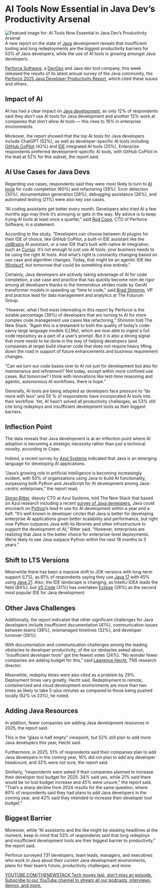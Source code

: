 # AI Tools Now Essential in Java Dev’s Productivity Arsenal
![Featued image for: AI Tools Now Essential in Java Dev’s Productivity Arsenal](https://cdn.thenewstack.io/media/2025/03/04ece92b-ahmet-kurt-td8v4e4uvsu-unsplash-1-1024x683.jpg)
A new report on the state of [Java](https://thenewstack.io/introduction-to-java-programming-language/) development reveals that insufficient tooling and long redeployments are the biggest productivity barriers for 53% of Java developers, while the use of AI tools is growing amongst Java developers.

[Perforce Software](https://thenewstack.io/openvox-the-community-driven-fork-of-puppet-has-arrived/), a [DevOps](https://thenewstack.io/devops/) and Java dev tool company, this week released the results of its latest annual survey of the Java community, the [Perforce 2025 Java Developer Productivity Report](https://www.jrebel.com/resources/java-developer-productivity-report-2025), which cited these issues and others.
## Impact of AI
AI has had a clear impact on [Java development](https://thenewstack.io/what-do-java-developers-think-of-the-rise-of-genai/), as only 12% of respondents said they *don’t* use AI tools for Java development and another 12% work at companies that don’t allow AI tools — this rises to 16% in enterprise environments.

Moreover, the report showed that the top AI tools for Java developers include ChatGPT (52%), as well as developer-specific AI tools including [GitHub CoPilot](https://thenewstack.io/github-copilot-a-powerful-controversial-autocomplete-for-developers/) (42%) and [IDE](https://thenewstack.io/best-open-source-ides/) integrated AI tools (25%). Enterprise respondents preferred development-specific AI tools, with GitHub CoPilot in the lead at 52% for this subset, the report said.

## AI Use Cases for Java Devs
Regarding use cases, respondents said they were most likely to turn to [AI tools](https://thenewstack.io/favorite-ai-tools-of-developers-and-tips-for-using-them/) for code completion (60%) and refactoring (39%). Error detection (30%), documentation generation (28%), debugging assistance (26%), and automated testing (21%) were also key use cases.

“AI coding assistants get better every month. Developers who tried AI a few months ago may think it’s annoying or gets in the way. My advice is to keep trying AI tools at least once a quarter,” said [Rod Cope](https://www.linkedin.com/in/rodcope/), CTO of Perforce Software, in a statement.

According to the study, “Developers can choose between AI plugins for their IDE of choice, like GitHub CoPilot, a built-in IDE assistant like the [JetBrains](https://thenewstack.io/jetbrains-agentic-ai-assistant-helps-automate-coding-tasks/) AI assistant, or a new IDE that’s built with native AI integration, such as [Cursor](https://www.cursor.com/en). It’s not enough to just use AI tools; your business needs to be using the right AI tools. And what’s right is constantly changing based on use case and algorithm changes. Today, that might be an agentic IDE like [Windsurf](https://thenewstack.io/windsurf-an-agentic-ide-that-thinks-and-codes-with-you/), but tomorrow that could be something else entirely.”

Certainly, Java developers are actively taking advantage of AI for code completion, a use case and practice that has quickly become nom de rigor among all developers thanks to the tremendous strides made by GenAI transformer models in speeding up “time to code,” said [Brad Shimmin](https://www.linkedin.com/in/bradshimmin/), VP and practice lead for data management and analytics at The Futurum Group.

“However, what I find most interesting in this report by Perforce is the sizable percentage (39%) of developers that are turning to AI for more complex code management use cases like refactoring,” Shimmin told The New Stack. “Again this is a testament to both the quality of today’s code-savvy large language models (LLMs), which are now able to ingest a full code repository as a part of a user’s prompt. But it is also a strong signal that more needs to be done in the way of helping developers (and companies at large) build cleaner code that does not require heavy lifting down the road in support of future enhancements and business requirement changes.

“Can we turn our code bases over to AI not just for development but also for maintenance and refinement? Not today, except within more confined use cases. But tomorrow? I think with innovations like test-time reasoning and agentic, autonomous AI workflows, there is hope.”

Generally, AI tools are being adopted as developers face pressure to “do more with less” and 50 % of respondents have incorporated AI tools into their workflow. Yet, AI hasn’t solved all productivity challenges, as 53% still cite long redeploys and insufficient development tools as their biggest barriers.

## Inflection Point
The data reveals that Java development is at an inflection point where AI adoption is becoming a strategic necessity rather than just a technical novelty, according to Cope.

Indeed, a recent survey by [Azul Systems](https://www.azul.com/?utm_content=inline+mention) indicated that Java is an emerging language for developing AI applications.

“Java’s growing role in artificial intelligence is becoming increasingly evident, with 50% of organizations using Java to build AI functionality, surpassing both Python and JavaScript for AI development among Java-centric enterprises,” the report read.

[Simon Ritter](https://www.linkedin.com/in/siritter/?originalSubdomain=uk), deputy CTO at Azul Systems, told The New Stack that based on Azul research including a recent [survey of Java developers](https://www.azul.com/newsroom/azul-2025-state-of-java-survey-report/), Java could encroach on [Python](https://thenewstack.io/python/)’s lead in use for AI development within a year and a half.
“It’s well known in developer circles that Java is better for developing enterprise AI applications given better scalability and performance, but right now Python outpaces Java with its libraries and other infrastructure to support the development of AI,” Ritter said. “However, enterprises are realizing that Java is the better choice for enterprise-level deployments. We’re likely to see Java outpace Python within the next 18 months to 3 years.”

## Shift to LTS Versions
Meanwhile there has been a massive shift to JDK versions with long-term support (LTS), as 61% of respondents saying they use [Java 17](https://thenewstack.io/with-java-17-oracle-steps-up-cadence-of-long-term-support-releases/) with 45% using [Java 21](https://thenewstack.io/java-21-is-nigh-whither-javaone/). Also, the IDE landscape is changing, as IntelliJ IDEA leads the field (84%), but [VS Code](https://thenewstack.io/microsoft-makes-github-copilot-free-in-vs-code/) (31%) has overtaken [Eclipse](https://thenewstack.io/eclipse-plunges-into-oss-supply-chain-security/) (28%) as the second most popular IDE for Java development.

## Other Java Challenges
Additionally, the report indicated that other significant challenges for Java developers include insufficient documentation (41%), communication issues between teams (38%), mismanaged timelines (32%), and developer turnover (26%).

With documentation and communication challenges among the leading obstacles to developer productivity, of the six obstacles asked about, “insufficient developer tools” got the fewest votes (24%). “No wonder fewer companies are adding budget for this,” said [Lawrence Hecht](https://thenewstack.io/author/lawrence-hecht/), TNS research director.

Meanwhile, redeploy times were also cited as a problem by 29%. Deployment times vary greatly, Hecht said. Redeployment to remote, containerized and cloud development environments are more than two times as likely to take 5-plus minutes as compared to those being pushed locally (52% vs 23%), he noted.

## Adding Java Resources
In addition, fewer companies are adding Java development resources in 2025, the report said.

This is the “glass is half empty” viewpoint, but 52% still plan to add more Java developers this year, Hecht said.

Furthermore, in 2025, 51% of respondents said their companies plan to add Java developers in the coming year, 16% did not plan to add any developer headcount, and 32% were not sure, the report said.

Similarly, “respondents were asked if their companies planned to increase their developer tool budget for 2025: 34% said yes, while 21% said there would be no tool budget increase and 45% were unsure,” the report said. “That’s a sharp decline from 2024 results for the same question, where 60% of respondents said they had plans to add Java developers in the coming year, and 42% said they intended to increase their developer tool budget.”

## Biggest Barrier
Moreover, while “AI assistants and the like might be stealing headlines at the moment, keep in mind that 53% of respondents said that long redeploys and insufficient development tools are their biggest barrier to productivity,” the report said.

Perforce surveyed 731 developers, team leads, managers, and executives who work in Java about their current Java development environments, plans for their team’s future, productivity challenges, and more.

[
YOUTUBE.COM/THENEWSTACK
Tech moves fast, don't miss an episode. Subscribe to our YouTube
channel to stream all our podcasts, interviews, demos, and more.
](https://youtube.com/thenewstack?sub_confirmation=1)